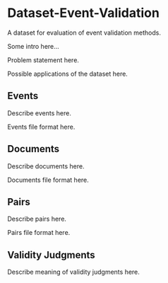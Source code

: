 # Dataset-Event-Validation
A dataset for evaluation of event validation methods.

Some intro here...

Problem statement here.

Possible applications of the dataset here.

## Events
Describe events here.

Events file format here.

## Documents
Describe documents here.

Documents file format here.

## Pairs
Describe pairs here.

Pairs file format here.

## Validity Judgments
Describe meaning of validity judgments here.
